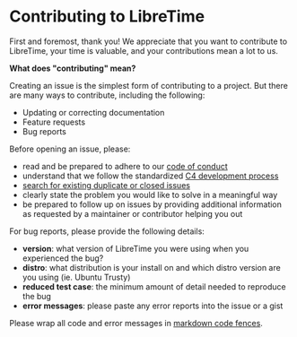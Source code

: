 # Contributing to LibreTime

First and foremost, thank you! We appreciate that you want to
contribute to LibreTime, your time is valuable, and your 
contributions mean a lot to us.

**What does "contributing" mean?**

Creating an issue is the simplest form of contributing to a
project. But there are many ways to contribute, including 
the following:

* Updating or correcting documentation
* Feature requests
* Bug reports

Before opening an issue, please:

* read and be prepared to adhere to our [code of conduct](https://github.com/LibreTime/code-of-conduct/blob/master/CODE_OF_CONDUCT.md)
* understand that we follow the standardized [C4 development process](https://rfc.zeromq.org/spec:42/C4/)
* [search for existing duplicate or closed issues](https://github.com/LibreTime/libretime/issues?utf8=%E2%9C%93&q=is%3Aissue)
* clearly state the problem you would like to solve in a meaningful way
* be prepared to follow up on issues by providing additional information as requested by a maintainer or contributor helping you out

For bug reports, please provide the following details:

* **version**: what version of LibreTime you were using when you experienced the bug?
* **distro**: what distribution is your install on and which distro version are you using (ie. Ubuntu Trusty)
* **reduced test case**: the minimum amount of detail needed to reproduce the bug
* **error messages**: please paste any error reports into the issue or a gist

Please wrap all code and error messages in [markdown code 
fences](https://help.github.com/articles/creating-and-highlighting-code-blocks/).
